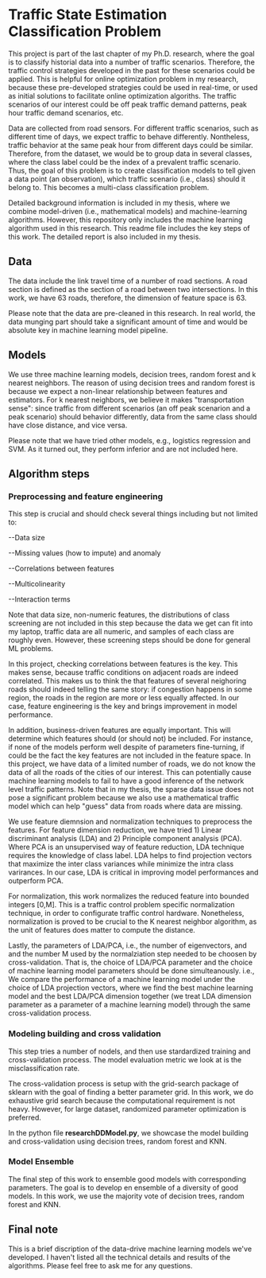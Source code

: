 # Traffic State Estimation Classification Problem


This project is part of the last chapter of my Ph.D. research, where the goal is to classify historial data into a number of traffic scenarios. Therefore, the traffic control strategies developed in the past for these scenarios could be applied. This is helpful for online optimization problem in my research, because these pre-developed strategies could be used in real-time, or used as initial solutions to facilitate online optimization algoriths. The traffic scenarios of our interest could be off peak traffic demand patterns, peak hour traffic demand scenarios, etc. 

Data are collected from road sensors. For different traffic scenarios, such as different time of days, we expect traffic to behave differently. Nontheless, traffic behavior at the same peak hour from different days could be similar. Therefore, from the dataset, we would be to group data in several classes, where the class label could be the index of a prevalent traffic scenario. Thus, the goal of this problem is to create classification models to tell given a data point (an observation), which traffic scenario (i.e., class) should it belong to. This becomes a multi-class classification problem.

Detailed background information is included in my thesis, where we combine model-driven (i.e., mathematical models) and machine-learning algorithms. However, this repository only includes the machine learning algorithm used in this research. This readme file includes the key steps of this work. The detailed report is also included in my thesis.

## Data

The data include the link travel time of a number of road sections. A road section is defined as the section of a road between two intersections. In this work, we have 63 roads, therefore, the dimension of feature space is 63. 

Please note that the data are pre-cleaned in this research. In real world, the data munging part should take a significant amount of time and would be absolute key in machine learning model pipeline.

## Models
We use three machine learning models, decision trees, random forest and k nearest neighbors. The reason of using decision trees and random forest is because we expect a non-linear relationship between features and estimators. For k nearest neighbors, we believe it makes "transportation sense": since traffic from different scenarios (an off peak scenarion and a peak scenario) should behavior differently, data from the same class should have close distance, and vice versa.

Please note that we have tried other models, e.g., logistics regression and SVM. As it turned out, they perform inferior and are not included here.  


## Algorithm steps
### Preprocessing and feature engineering

This step is crucial and should check several things including but not limited to:

--Data size

--Missing values (how to impute) and anomaly

--Correlations between features

--Multicolinearity 

--Interaction terms

Note that data size, non-numeric features, the distributions of class screening are not included in this step because the data we get can fit into my laptop, traffic data are all numeric, and samples of each class are roughly even. However, these screening steps should be done for general ML problems.

In this project, checking correlations between features is the key. This makes sense, because traffic conditions on adjacent roads are indeed correlated. This makes us to think the that features of several neighoring roads should indeed telling the same story: if congestion happens in some region, the roads in the region are more or less equally affected. In our case, feature engineering is the key and brings improvement in model performance. 

In addition, business-driven features are equally important. This will determine which features should (or should not) be included. For instance, if none of the models perform well despite of parameters fine-turning, if could be the fact the key features are not included in the feature space. In this project, we have data of a limited number of roads, we do not know the data of all the roads of the cities of our interest. This can potentially cause machine learning models to fail to have a good inference of the network level traffic patterns. Note that in my thesis, the sparse data issue does not pose a significant problem because we also use a mathematical traffic model which can help "guess" data from roads where data are missing.

We use feature diemnsion and normalization techniques to preprocess the features. For feature dimension reduction, we have tried 1) Linear discriminant analysis (LDA) and 2) Principle component analysis (PCA). Where PCA is an unsupervised way of feature reduction, LDA technique requires the knowledge of class label. LDA helps to find projection vectors that maximize the inter class variances while minimize the intra class varirances. In our case, LDA is critical in improving model performances and outperform PCA.

For normalization, this work normalizes the reduced feature into bounded integers [0,M]. This is a traffic control problem specific normalization technique, in order to configurate traffic control hardware. Nonetheless, normalization is proved to be crucial to the K nearest neighbor algorithm, as the unit of features does matter to compute the distance. 

Lastly, the parameters of LDA/PCA, i.e., the number of eigenvectors, and and the number M used by the normalziation step needed to be choosen by cross-validation. That is, the choice of LDA/PCA parameter and the choice of machine learning model parameters should be done simulteanously. i.e., We compare the performance of a machine learning model under the choice of LDA projection vectors, where we find the best machine learning model and the best LDA/PCA dimension together (we treat LDA dimension parameter as a parameter of a machine learning model) through the same cross-validation process. 

### Modeling building and cross validation
This step tries a number of nodels, and then use stardardized training and cross-validation process. The model evaluation metric we look at is the misclassification rate. 

The cross-validation process is setup with the grid-search package of sklearn with the goal of finding a better parameter grid. In this work, we do exhaustive grid search because the computational requirement is not heavy. However, for large dataset, randomized parameter optimization is preferred. 

In the python file **researchDDModel.py**, we showcase the model building and cross-validation using decision trees, random forest and KNN. 

### Model Ensemble 
The final step of this work to ensemble good models with corresponding parameters. The goal is to develop en ensemble of a diversity of good models. In this work, we use the majority vote of decision trees, random forest and KNN.

## Final note
This is a brief discription of the data-drive machine learning models we've developed. I haven't listed all the technical details and results of the algorithms. Please feel free to ask me for any questions.

